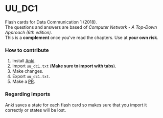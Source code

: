 # UU_DC1
Flash cards for Data Communication 1 (2018).  
The questions and answers are based of _Computer Network - A Top-Down Approach (6th edition)_.  
This is a __complement__ once you've read the chapters. Use at __your own risk__.

### How to contribute
1. Install [Anki](https://apps.ankiweb.net).
2. Import `uu_dc1.txt` (**Make sure to import with tabs**).
3. Make changes.
4. Export `uu_dc1.txt`.
5. Make a [PR](https://github.com/freddedotme/UU_DC1/pulls).

### Regarding imports
Anki saves a state for each flash card so makes sure that you import it correctly or states will be lost.
